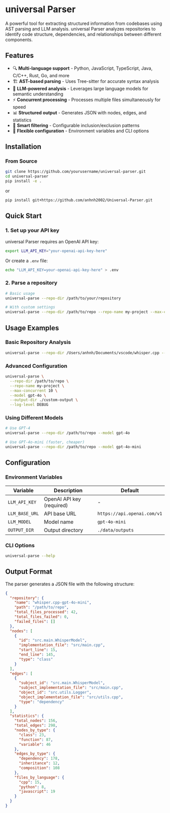 # universal Parser

A powerful tool for extracting structured information from codebases using AST parsing and LLM analysis. universal Parser analyzes repositories to identify code structure, dependencies, and relationships between different components.

## Features

- 🔍 **Multi-language support** - Python, JavaScript, TypeScript, Java, C/C++, Rust, Go, and more
- 🏗️ **AST-based parsing** - Uses Tree-sitter for accurate syntax analysis
- 🤖 **LLM-powered analysis** - Leverages large language models for semantic understanding
- ⚡ **Concurrent processing** - Processes multiple files simultaneously for speed
- 📊 **Structured output** - Generates JSON with nodes, edges, and statistics
- 🎯 **Smart filtering** - Configurable inclusion/exclusion patterns
- 🔧 **Flexible configuration** - Environment variables and CLI options

## Installation

### From Source

```bash
git clone https://github.com/yourusername/universal-parser.git
cd universal-parser
pip install -e .
```

or 
```bash
pip install git+https://github.com/anhnh2002/Universal-Parser.git
```

## Quick Start

### 1. Set up your API key

universal Parser requires an OpenAI API key:

```bash
export LLM_API_KEY="your-openai-api-key-here"
```

Or create a `.env` file:

```bash
echo "LLM_API_KEY=your-openai-api-key-here" > .env
```

### 2. Parse a repository

```bash
# Basic usage
universal-parse --repo-dir /path/to/your/repository

# With custom settings
universal-parse --repo-dir /path/to/repo --repo-name my-project --max-concurrent 10
```

## Usage Examples

### Basic Repository Analysis

```bash
universal-parse --repo-dir /Users/anhnh/Documents/vscode/whisper.cpp --repo-name whisper.cpp
```

### Advanced Configuration

```bash
universal-parse \
  --repo-dir /path/to/repo \
  --repo-name my-project \
  --max-concurrent 10 \
  --model gpt-4o \
  --output-dir ./custom-output \
  --log-level DEBUG
```

### Using Different Models

```bash
# Use GPT-4
universal-parse --repo-dir /path/to/repo --model gpt-4o

# Use GPT-4o-mini (faster, cheaper)
universal-parse --repo-dir /path/to/repo --model gpt-4o-mini
```

## Configuration

### Environment Variables

| Variable | Description | Default |
|----------|-------------|---------|
| `LLM_API_KEY` | OpenAI API key (required) | - |
| `LLM_BASE_URL` | API base URL | `https://api.openai.com/v1` |
| `LLM_MODEL` | Model name | `gpt-4o-mini` |
| `OUTPUT_DIR` | Output directory | `./data/outputs` |

### CLI Options

```bash
universal-parse --help
```

## Output Format

The parser generates a JSON file with the following structure:

```json
{
  "repository": {
    "name": "whisper.cpp-gpt-4o-mini",
    "path": "/path/to/repo",
    "total_files_processed": 42,
    "total_files_failed": 0,
    "failed_files": []
  },
  "nodes": [
    {
      "id": "src.main.WhisperModel",
      "implementation_file": "src/main.cpp",
      "start_line": 15,
      "end_line": 145,
      "type": "class"
    }
  ],
  "edges": [
    {
      "subject_id": "src.main.WhisperModel",
      "subject_implementation_file": "src/main.cpp",
      "object_id": "src.utils.Logger",
      "object_implementation_file": "src/utils.cpp",
      "type": "dependency"
    }
  ],
  "statistics": {
    "total_nodes": 156,
    "total_edges": 298,
    "nodes_by_type": {
      "class": 23,
      "function": 87,
      "variable": 46
    },
    "edges_by_type": {
      "dependency": 178,
      "inheritance": 12,
      "composition": 108
    },
    "files_by_language": {
      "cpp": 15,
      "python": 8,
      "javascript": 19
    }
  }
}
```

